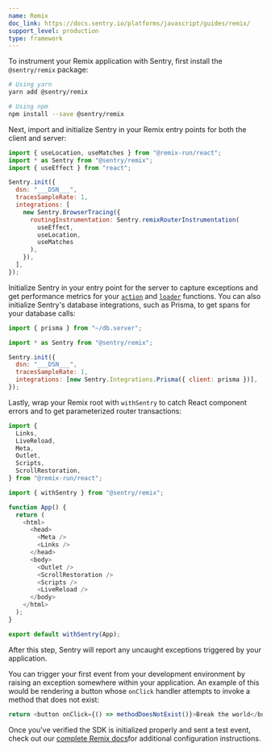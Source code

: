 ```yaml
---
name: Remix
doc_link: https://docs.sentry.io/platforms/javascript/guides/remix/
support_level: production
type: framework
---
```


To instrument your Remix application with Sentry, first install the `@sentry/remix` package:

```bash
# Using yarn
yarn add @sentry/remix

# Using npm
npm install --save @sentry/remix
```

Next, import and initialize Sentry in your Remix entry points for both the client and server:

```javascript
import { useLocation, useMatches } from "@remix-run/react";
import * as Sentry from "@sentry/remix";
import { useEffect } from "react";

Sentry.init({
  dsn: "___DSN___",
  tracesSampleRate: 1,
  integrations: [
    new Sentry.BrowserTracing({
      routingInstrumentation: Sentry.remixRouterInstrumentation(
        useEffect,
        useLocation,
        useMatches
      ),
    }),
  ],
});
```

Initialize Sentry in your entry point for the server to capture exceptions and get performance metrics for your [`action`](https://remix.run/docs/en/v1/api/conventions#action) and [`loader`](https://remix.run/docs/en/v1/api/conventions#loader) functions. You can also initialize Sentry's database integrations, such as Prisma, to get spans for your database calls:

```javascript
import { prisma } from "~/db.server";

import * as Sentry from "@sentry/remix";

Sentry.init({
  dsn: "___DSN___",
  tracesSampleRate: 1,
  integrations: [new Sentry.Integrations.Prisma({ client: prisma })],
});
```

Lastly, wrap your Remix root with `withSentry` to catch React component errors and to get parameterized router transactions:

```javascript
import {
  Links,
  LiveReload,
  Meta,
  Outlet,
  Scripts,
  ScrollRestoration,
} from "@remix-run/react";

import { withSentry } from "@sentry/remix";

function App() {
  return (
    <html>
      <head>
        <Meta />
        <Links />
      </head>
      <body>
        <Outlet />
        <ScrollRestoration />
        <Scripts />
        <LiveReload />
      </body>
    </html>
  );
}

export default withSentry(App);
```

After this step, Sentry will report any uncaught exceptions triggered by your application.

You can trigger your first event from your development environment by raising an exception somewhere within your application. An example of this would be rendering a button whose `onClick` handler attempts to invoke a method that does not exist:

```javascript
return <button onClick={() => methodDoesNotExist()}>Break the world</button>;
```

Once you've verified the SDK is initialized properly and sent a test event, check out our [complete Remix docs](https://docs.sentry.io/platforms/javascript/guides/remix/)for additional configuration instructions.
